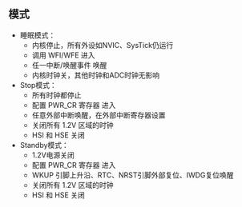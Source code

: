 
## 模式

* 睡眠模式：
  * 内核停止，所有外设如NVIC、SysTick仍运行
  * 调用 WFI/WFE 进入
  * 任一中断/唤醒事件 唤醒
  * 内核时钟关，其他时钟和ADC时钟无影响 
* Stop模式：
  * 所有时钟都停止
  * 配置 PWR_CR 寄存器 进入
  * 任意外部中断唤醒，在外部中断寄存器设置
  * 关闭所有 1.2V 区域的时钟
  * HSI 和 HSE 关闭
* Standby模式：
  * 1.2V电源关闭
  * 配置 PWR_CR 寄存器 进入
  * WKUP 引脚上升沿、RTC、NRST引脚外部复位、IWDG复位唤醒
  * 关闭所有 1.2V 区域的时钟
  * HSI 和 HSE 关闭



